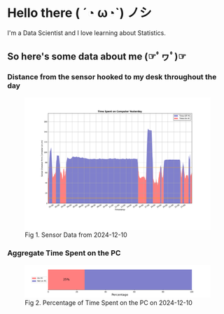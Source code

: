 
# Hello there ( ´◔ ω◔`) ノシ

I'm a Data Scientist and I love learning about Statistics.

## So here's some data about me (☞ﾟヮﾟ)☞


### Distance from the sensor hooked to my desk throughout the day
<figure>
  <picture>
    <source media="(prefers-color-scheme: dark)" srcset="Pi/readme/graphs/lineplot/dark-plot-2024-12-10.png">
    <source media="(prefers-color-scheme: light)" srcset="Pi/readme/graphs/lineplot/light-plot-2024-12-10.png">
    <img alt="Shows a black logo in light color mode and a white one in dark color mode." src="Pi/readme/graphs/lineplot/light-plot-2024-12-10.png">
  </picture>
  <figcaption>Fig 1. Sensor Data from 2024-12-10</figcaption>
</figure>



### Aggregate Time Spent on the PC
<figure>
  <picture>
    <source media="(prefers-color-scheme: dark)" srcset="Pi/readme/graphs/barplot/dark-plot-2024-12-10.png">
    <source media="(prefers-color-scheme: light)" srcset="Pi/readme/graphs/barplot/light-plot-2024-12-10.png">
    <img alt="Shows a black logo in light color mode and a white one in dark color mode." src="Pi/readme/graphs/barplot/light-plot-2024-12-10.png">
  </picture>
  <figcaption>Fig 2. Percentage of Time Spent on the PC on 2024-12-10</figcaption>
</figure>
